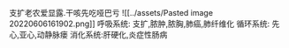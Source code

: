 支扩老农爱显露.干咳先吃哑巴亏
![[../assets/Pasted image 20220606161902.png]]
呼吸系统: 支扩,脓肿,脓胸,肺癌,肺纤维化
循环系统: 先心,亚心,动静脉瘘
消化系统:肝硬化,炎症性肠病